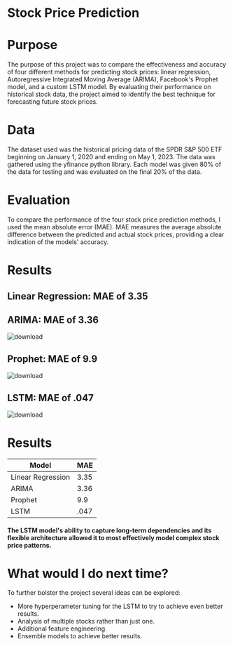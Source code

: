 # Stock Price Prediction

# Purpose
The purpose of this project was to compare the effectiveness and accuracy of four different methods for predicting stock prices: linear regression, Autoregressive Integrated Moving Average (ARIMA), Facebook's Prophet model, and a custom LSTM model. By evaluating their performance on historical stock data, the project aimed to identify the best technique for forecasting future stock prices.

# Data
The dataset used was the historical pricing data of the SPDR S&P 500 ETF beginning on January 1, 2020 and ending on May 1, 2023. The data was gathered using the yfinance python library. Each model was given 80% of the data for testing and was evaluated on the final 20% of the data. 

# Evaluation
To compare the performance of the four stock price prediction methods, I used the mean absolute error (MAE). MAE measures the average absolute difference between the predicted and actual stock prices, providing a clear indication of the models' accuracy.

# Results
## Linear Regression: MAE of 3.35

## ARIMA: MAE of 3.36
![download](https://github.com/PeterD5353/Stock-Price-Prediction/assets/58152012/cdadfd9f-0000-4fb1-8352-ffc6fae7eb81)

## Prophet: MAE of 9.9
![download](https://github.com/PeterD5353/Stock-Price-Prediction/assets/58152012/64de7d2f-ab8d-4fd4-818a-330aacc693f3)

## LSTM: MAE of .047
![download](https://github.com/PeterD5353/Stock-Price-Prediction/assets/58152012/5341b259-9993-485b-af74-6455ee86c1d5)

# Results
| Model       | MAE         |
| ----------- | ----------- |
| Linear Regression      | 3.35       |
| ARIMA   | 3.36        |
| Prophet | 9.9 |
| LSTM    | .047 | 

#### The LSTM model's ability to capture long-term dependencies and its flexible architecture allowed it to most effectively model complex stock price patterns.

# What would I do next time?
To further bolster the project several ideas can be explored:
* More hyperperameter tuning for the LSTM to try to achieve even better results.
* Analysis of multiple stocks rather than just one.
* Additional feature engineering.
* Ensemble models to achieve better results.

